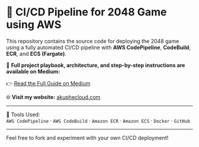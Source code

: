 # 🚀 CI/CD Pipeline for 2048 Game using AWS

This repository contains the source code for deploying the 2048 game using a fully automated CI/CD pipeline with **AWS CodePipeline**, **CodeBuild**, **ECR**, and **ECS (Fargate)**.

📘 **Full project playbook, architecture, and step-by-step instructions are available on Medium:**

👉 [Read the Full Guide on Medium](https://medium.com/@akupheaws/build-a-ci-cd-pipeline-for-the-2048-game-using-aws-codepipeline-ecs-and-ecr-b89ddfdf6050)

🌐 **Visit my website:** [akuphecloud.com](https://akuphecloud.com/)

---

🧰 Tools Used:  
`AWS CodePipeline` · `AWS CodeBuild` · `Amazon ECR` · `Amazon ECS` · `Docker` · `GitHub`

---

Feel free to fork and experiment with your own CI/CD deployment!
